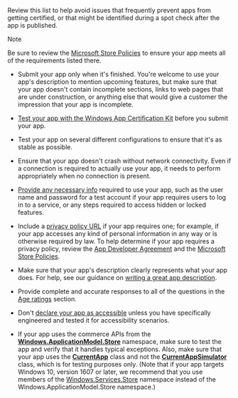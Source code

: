 Review this list to help avoid issues that frequently prevent apps from getting certified, or that might be identified during a spot check after the app is published.

> [!NOTE]
> Be sure to review the [Microsoft Store Policies](/uwp/publish/store-policies.md) to ensure your app meets all of the requirements listed there.

- Submit your app only when it's finished. You're welcome to use your app's description to mention upcoming features, but make sure that your app doesn't contain incomplete sections, links to web pages that are under construction, or anything else that would give a customer the impression that your app is incomplete.

- [Test your app with the Windows App Certification Kit](/uwp/debug-test-perf/windows-app-certification-kit) before you submit your app.

- Test your app on several different configurations to ensure that it's as stable as possible.

- Ensure that your app doesn't crash without network connectivity. Even if a connection is required to actually use your app, it needs to perform appropriately when no connection is present.

- [Provide any necessary info](notes-for-certification.md) required to use your app, such as the user name and password for a test account if your app requires users to log in to a service, or any steps required to access hidden or locked features.

- Include a [privacy policy URL](enter-app-properties.md#privacy-policy-url) if your app requires one; for example, if your app accesses any kind of personal information in any way or is otherwise required by law. To help determine if your app requires a privacy policy, review the [App Developer Agreement](/legal/windows/agreements/app-developer-agreement) and the [Microsoft Store Policies](/uwp/publish/store-policies.md).

- Make sure that your app's description clearly represents what your app does. For help, see our guidance on [writing a great app description](write-great-app-description.md).

- Provide complete and accurate responses to all of the questions in the [Age ratings](age-ratings.md) section.

- Don't [declare your app as accessible](product-declarations.md#this-app-has-been-tested-to-meet-accessibility-guidelines) unless you have specifically engineered and tested it for accessibility scenarios.

- If your app uses the commerce APIs from the [**Windows.ApplicationModel.Store**](/uwp/api/Windows.ApplicationModel.Store) namespace, make sure to test the app and verify that it handles typical exceptions. Also, make sure that your app uses the [**CurrentApp**](/uwp/api/Windows.ApplicationModel.Store.CurrentApp) class and not the [**CurrentAppSimulator**](/uwp/api/Windows.ApplicationModel.Store.CurrentAppSimulator) class, which is for testing purposes only. (Note that if your app targets Windows 10, version 1607 or later, we recommend that you use members of the [Windows.Services.Store](/uwp/api/windows.services.store) namespace instead of the Windows.ApplicationModel.Store namespace.)
